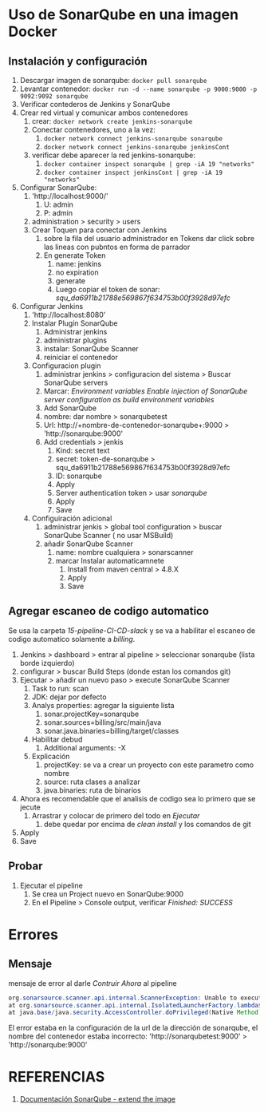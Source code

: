 # Uso de SonarQube en una imagen Docker

## Instalación y configuración

1. Descargar imagen de sonarqube: `docker pull sonarqube`
2. Levantar contenedor: `docker run -d --name sonarqube -p 9000:9000 -p 9092:9092 sonarqube`
3. Verificar contederos de Jenkins y SonarQube
4. Crear red virtual y comunicar ambos contenedores
   1. crear: `docker network create jenkins-sonarqube`
   2. Conectar contenedores, uno a la vez:
      1. `docker network connect jenkins-sonarqube sonarqube`
      2. `docker network connect jenkins-sonarqube jenkinsCont`
   3. verificar debe aparecer la red jenkins-sonarqube:
      1. `docker container inspect sonarqube | grep -iA 19 "networks"`
      2. `docker container inspect jenkinsCont | grep -iA 19 "networks"`
5. Configurar SonarQube:
   1. 'http://localhost:9000/'
      1. U: admin
      2. P: admin
   2. administration > security > users
   3. Crear Toquen para conectar con Jenkins
      1. sobre la fila del usuario administrador en Tokens dar click sobre las lineas con pubntos en forma de parrador
      2. En generate Token
         1. name: jenkins
         2. no expiration
         3. generate
         4. Luego copiar el token de sonar: *squ_da6911b21788e569867f634753b00f3928d97efc*
6. Configurar Jenkins
   1. 'http://localhost:8080'
   2. Instalar Plugin SonarQube
      1. Administrar jenkins
      2. administrar plugins
      3. instalar: SonarQube Scanner
      4. reiniciar el contenedor
   3. Configuracion plugin
      1. administrar jenkins > configuracion del sistema > Buscar SonarQube servers
      2. Marcar: *Environment variables Enable injection of SonarQube server configuration as build environment variables*
      3. Add SonarQube
      4. nombre: dar nombre > sonarqubetest
      5. Url: http://+nombre-de-contenedor-sonarqube+:9000 > 'http://sonarqube:9000'
      6. Add credentials > jenkis
         1. Kind: secret text
         2. secret: token-de-sonarqube > squ_da6911b21788e569867f634753b00f3928d97efc
         3. ID: sonarqube
         4. Apply
         5. Server authentication token > usar *sonarqube*
         6. Apply
         7. Save
   4. Configuiración adicional
      1. administrar jenkis > global tool configuration > buscar SonarQube Scanner ( no usar MSBuild)
      2. añadir SonarQube Scanner
         1. name: nombre cualquiera > sonarscanner
         2. marcar Instalar automaticamnete
            1. Install from maven central > 4.8.X
            2. Apply
            3. Save

## Agregar escaneo de codigo automatico

Se usa la carpeta *15-pipeline-CI-CD-slack* y se va a habilitar el escaneo de codigo automatico solamente a *billing*.

1. Jenkins > dashboard > entrar al pipeline > seleccionar sonarqube (lista borde izquierdo)
2. configurar > buscar Build Steps (donde estan los comandos git)
3. Ejecutar > añadir un nuevo paso > execute SonarQube Scanner
   1. Task to run: scan
   2. JDK: dejar por defecto
   3. Analys properties: agregar la siguiente lista
      1. sonar.projectKey=sonarqube
      2. sonar.sources=billing/src/main/java
      3. sonar.java.binaries=billing/target/classes
   4. Habilitar debud
      1. Additional arguments: -X
   5. Explicación
      1. projectKey: se va a crear un proyecto con este parametro como nombre
      2. source: ruta clases a analizar
      3. java.binaries: ruta de binarios
4. Ahora es recomendable que el analisis de codigo sea lo primero que se jecute
   1. Arrastrar y colocar de primero del todo en *Ejecutar*
      1. debe quedar por encima de *clean install* y los comandos de git
5. Apply
6. Save

## Probar

1. Ejecutar el pipeline
   1. Se crea un Project nuevo en SonarQube:9000
   2. En el Pipeline > Console output, verificar *Finished: SUCCESS*

# Errores

## Mensaje

mensaje de error al darle *Contruir Ahora* al pipeline

```java
org.sonarsource.scanner.api.internal.ScannerException: Unable to execute SonarScanner analysis
at org.sonarsource.scanner.api.internal.IsolatedLauncherFactory.lambda$createLauncher$0(IsolatedLauncherFactory.java:85)
at java.base/java.security.AccessController.doPrivileged(Native Method) 
```

El error estaba en la configuración de la url de la dirección de sonarqube, el nombre del contenedor estaba incorrecto: 'http://sonarqubetest:9000' > 'http://sonarqube:9000'

# REFERENCIAS

1. [Documentación SonarQube - extend the image](https://docs.sonarqube.org/latest/analyzing-source-code/ci-integration/jenkins-integration/)